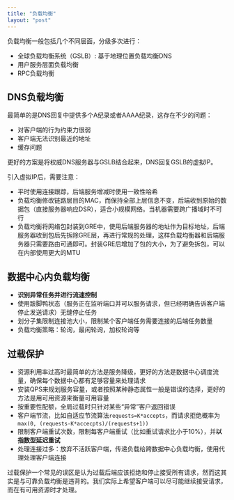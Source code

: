 ```yaml
---
title: "负载均衡"
layout: "post"
---
```


负载均衡一般包括几个不同层面，分级多次进行：

* 全球负载均衡系统（GSLB）: 基于地理位置负载均衡DNS
* 用户服务层面负载均衡
* RPC负载均衡

## DNS负载均衡

最简单的是DNS回复中提供多个A纪录或者AAAA纪录，这存在不少的问题：

* 对客户端的行为约束力很弱
* 客户端无法识别最近的地址
* 缓存问题

更好的方案是将权威DNS服务器与GSLB结合起来，DNS回复GSLB的虚拟IP。

引入虚拟IP后，需要注意：

* 平时使用连接跟踪，后端服务增减时使用一致性哈希
* 负载均衡修改链路层目的MAC，而保持全部上层信息不变，后端收到原始的数据包（直接服务器响应DSR），适合小规模网络。当机器需要跨广播域时不可行
* 负载均衡将网络包封装到GRE中，使用后端服务器的地址作为目标地址，后端服务器收到包后先拆除GRE层，再进行常规的处理，这样负载均衡器和后端服务器只需要路由可通即可。封装GRE后增加了包的大小，为了避免拆包，可以在内部使用更大的MTU

## 数据中心内负载均衡

* **识别异常任务并进行流速控制**
* 使用跛脚鸭状态（服务正在监听端口并可以服务请求，但已经明确告诉客户端停止发送请求）无缝停止任务
* 划分子集限制连接池大小，限制某个客户端任务需要连接的后端任务数量
* 负载均衡策略：轮询，最闲轮询，加权轮询等

## 过载保护

* 资源利用率过高时最简单的方法是服务降级，更好的方法是数据中心调度流量，确保每个数据中心都有足够容量来处理请求
* 安装QPS来规划服务容量，或者按照某种静态属性一般是错误的选择，更好的方法是用可用资源来衡量可用容量
* 按重要性配额，全局过载时只针对某些“异常”客户返回错误
* 客户端节流，比如自适应节流算法`requests=K*accepts`，而请求拒绝概率为`max(0, (requests-K*accecpts)/(requests+1))`
* 限制客户端重试次数，限制每客户端重试（比如重试请求比小于10%），并**以指数型延迟重试**
* 处理连接过多：放弃不活跃客户端，传递负载给跨数据中心负载均衡，使用代理处理客户端连接

过载保护一个常见的误区是认为过载后端应该拒绝和停止接受所有请求，然而这其实是与可靠负载均衡是违背的。我们实际上希望客户端可以尽可能继续接受请求，而在有可用资源时才处理。
